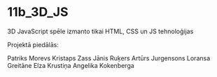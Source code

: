 # 11b_3D_JS
3D JavaScript spēle
izmanto tikai HTML, CSS un JS tehnoloģijas

Projektā piedālās:

Patriks Morevs
Kristaps Zass
Jānis Ruķers
Artūrs Jurgensons
Loransa Greitāne
Elza Krustiņa
Angelika Kokenberga